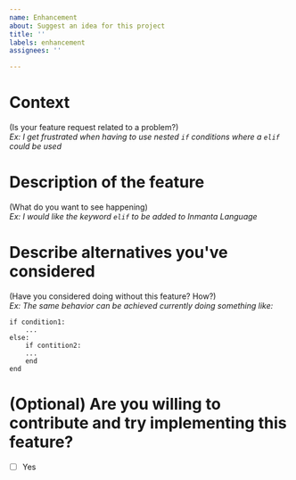 ```yaml
---
name: Enhancement
about: Suggest an idea for this project
title: ''
labels: enhancement
assignees: ''

---
```


# Context

(Is your feature request related to a problem?)  
*Ex: I get frustrated when having to use nested `if` conditions where a `elif` could be used*

# Description of the feature

(What do you want to see happening)  
*Ex: I would like the keyword `elif` to be added to Inmanta Language*

# Describe alternatives you've considered

(Have you considered doing without this feature? How?)  
*Ex: The same behavior can be achieved currently doing something like:*
```
if condition1:
    ...
else:
    if contition2:
    ...
    end
end
```

# (Optional) Are you willing to contribute and try implementing this feature?
 - [ ] Yes
